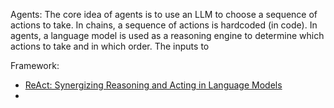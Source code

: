 Agents:
The core idea of agents is to use an LLM to choose a sequence of actions to take. In chains, a sequence of actions is hardcoded (in code). In agents, a language model is used as a reasoning engine to determine which actions to take and in which order. The inputs to 

Framework:
 - [ReAct: Synergizing Reasoning and Acting in Language Models](https://react-lm.github.io/)
 - 